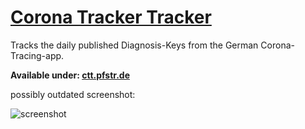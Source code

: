 # [Corona Tracker Tracker](https://ctt.pfstr.de)
Tracks the daily published Diagnosis-Keys from the German Corona-Tracing-app.

**Available under: [ctt.pfstr.de](https://ctt.pfstr.de)**

possibly outdated screenshot:


![screenshot](https://ctt.pfstr.de/Screenshot.png)
